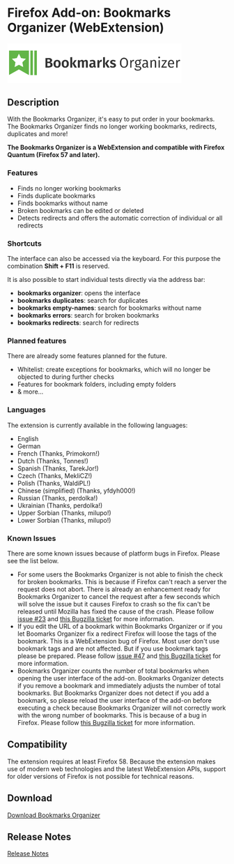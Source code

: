 # Firefox Add-on: Bookmarks Organizer (WebExtension)

<img src="src/images/logo-large.png" alt="Logo" width="400" border="0" />

## Description

With the Bookmarks Organizer, it's easy to put order in your bookmarks. The Bookmarks Organizer finds no longer working
bookmarks, redirects, duplicates and more!

**The Bookmarks Organizer is a WebExtension and compatible with Firefox Quantum (Firefox 57 and later).**

### Features

- Finds no longer working bookmarks
- Finds duplicate bookmarks
- Finds bookmarks without name
- Broken bookmarks can be edited or deleted
- Detects redirects and offers the automatic correction of individual or all redirects

### Shortcuts

The interface can also be accessed via the keyboard. For this purpose the combination **Shift + F11** is reserved.

It is also possible to start individual tests directly via the address bar:

- **bookmarks organizer**: opens the interface
- **bookmarks duplicates**: search for duplicates
- **bookmarks empty-names**: search for bookmarks without name
- **bookmarks errors**: search for broken bookmarks
- **bookmarks redirects**: search for redirects

### Planned features

There are already some features planned for the future.

- Whitelist: create exceptions for bookmarks, which will no longer be objected to during further checks
- Features for bookmark folders, including empty folders
- & more…

### Languages

The extension is currently available in the following languages:

- English
- German
- French (Thanks, Primokorn!)
- Dutch (Thanks, Tonnes!)
- Spanish (Thanks, TarekJor!)
- Czech (Thanks, MekliCZ!)
- Polish (Thanks, WaldiPL!)
- Chinese (simplified) (Thanks, yfdyh000!)
- Russian (Thanks, perdolka!)
- Ukrainian (Thanks, perdolka!)
- Upper Sorbian (Thanks, milupo!)
- Lower Sorbian (Thanks, milupo!)

### Known Issues

There are some known issues because of platform bugs in Firefox. Please see the list below.

- For some users the Bookmarks Organizer is not able to finish the check for broken bookmarks. This is
  because if Firefox can't reach a server the request does not abort. There is already an enhancement ready for
  Bookmarks Organizer to cancel the request after a few seconds which will solve the issue but it causes
  Firefox to crash so the fix can't be released until Mozilla has fixed the cause of the crash. Please follow
  [issue #23](https://github.com/cadeyrn/bookmarks-organizer/issues/23) and
  [this Bugzilla ticket](https://bugzilla.mozilla.org/show_bug.cgi?id=1440941) for more information.
- If you edit the URL of a bookmark within Bookmarks Organizer or if you let Boomarks Organizer fix a redirect
  Firefox will loose the tags of the bookmark. This is a WebExtension bug of Firefox. Most user don't use
  bookmark tags and are not affected. But if you use bookmark tags please be prepared. Please follow
 [issue #47](https://github.com/cadeyrn/bookmarks-organizer/issues/47) and
 [this Bugzilla ticket](https://bugzilla.mozilla.org/show_bug.cgi?id=1440988) for more information.
- Bookmarks Organizer counts the number of total bookmarks when opening the user interface of the add-on. Bookmarks
  Organizer detects if you remove a bookmark and immediately adjusts the number of total bookmarks. But Bookmarks
  Organizer does not detect if you add a bookmark, so please reload the user interface of the add-on before
  executing a check because Bookmarks Organizer will not correctly work with the wrong number of bookmarks. This
  is because of a bug in Firefox. Please follow
  [this Bugzilla ticket](https://bugzilla.mozilla.org/show_bug.cgi?id=1362863) for more information.

## Compatibility

The extension requires at least Firefox 58. Because the extension makes use of modern web technologies and the latest
WebExtension APIs, support for older versions of Firefox is not possible for technical reasons.

## Download

[Download Bookmarks Organizer](https://addons.mozilla.org/en-US/firefox/addon/bookmarks-organizer/)

## Release Notes

[Release Notes](CHANGELOG.md "Release Notes")
